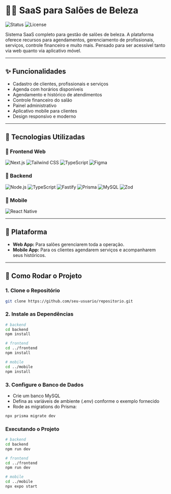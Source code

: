 # 💇‍♀️ SaaS para Salões de Beleza
![Status](https://img.shields.io/badge/status-em%20desenvolvimento-yellow)
![License](https://img.shields.io/badge/license-MIT-green)

Sistema SaaS completo para gestão de salões de beleza. A plataforma oferece recursos para agendamentos, gerenciamento de profissionais, serviços, controle financeiro e muito mais. Pensado para ser acessível tanto via web quanto via aplicativo móvel.

---

## ✨ Funcionalidades
- Cadastro de clientes, profissionais e serviços
- Agenda com horários disponíveis
- Agendamento e histórico de atendimentos
- Controle financeiro do salão
- Painel administrativo
- Aplicativo mobile para clientes
- Design responsivo e moderno

---

## 🧩 Tecnologias Utilizadas

### 🔹 Frontend Web
![Next.js](https://img.shields.io/badge/-Next.js-000000?style=flat&logo=nextdotjs&logoColor=white)
![Tailwind CSS](https://img.shields.io/badge/-TailwindCSS-38B2AC?style=flat&logo=tailwindcss&logoColor=white)
![TypeScript](https://img.shields.io/badge/-TypeScript-3178C6?style=flat&logo=typescript&logoColor=white)
![Figma](https://img.shields.io/badge/-Figma-F24E1E?style=flat&logo=figma&logoColor=white)

### 🔸 Backend
![Node.js](https://img.shields.io/badge/-Node.js-339933?style=flat&logo=nodedotjs&logoColor=white)
![TypeScript](https://img.shields.io/badge/-TypeScript-3178C6?style=flat&logo=typescript&logoColor=white)
![Fastify](https://img.shields.io/badge/-Fastify-000000?style=flat&logo=fastify&logoColor=white)
![Prisma](https://img.shields.io/badge/-Prisma-2D3748?style=flat&logo=prisma&logoColor=white)
![MySQL](https://img.shields.io/badge/-MySQL-4479A1?style=flat&logo=mysql&logoColor=white)
![Zod](https://img.shields.io/badge/-Zod-3e5b9a?style=flat)

### 📱 Mobile
![React Native](https://img.shields.io/badge/-React%20Native-61DAFB?style=flat&logo=react&logoColor=black)

---

## 📱 Plataforma
- **Web App:** Para salões gerenciarem toda a operação.
- **Mobile App:** Para os clientes agendarem serviços e acompanharem seus históricos.

---

## 🚀 Como Rodar o Projeto

### 1. Clone o Repositório
```bash
git clone https://github.com/seu-usuario/repositorio.git
```

### 2. Instale as Dependências
```bash
# backend
cd backend
npm install

# frontend
cd ../frontend
npm install

# mobile
cd ../mobile
npm install
```

### 3. Configure o Banco de Dados
- Crie um banco MySQL
- Defina as variáveis de ambiente (.env) conforme o exemplo fornecido
- Rode as migrations do Prisma:
```bash
npx prisma migrate dev
```

### Executando o Projeto
```bash
# backend
cd backend
npm run dev

# frontend
cd ../frontend
npm run dev

# mobile
cd ../mobile
npx expo start
```
